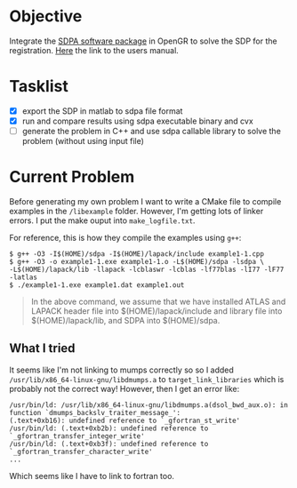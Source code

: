 # Objective
Integrate the [SDPA software package](http://sdpa.sourceforge.net/download.html) in OpenGR to solve the SDP for the registration. [Here](https://sourceforge.net/projects/sdpa/files/sdpa/sdpa.7.1.1.manual.20080618.pdf/download) the link to the users manual. 

# Tasklist
- [x] export the SDP in matlab to sdpa file format
- [x] run and compare results using sdpa executable binary and cvx 
- [ ] generate the problem in C++ and use sdpa callable library to solve the problem (without using input file)

# Current Problem
Before generating my own problem I want to write a CMake file to compile examples in the `/libexample` folder. However, I'm getting lots of linker errors. I put the make ouput into `make_logfile.txt`. 

For reference, this is how they compile the examples using `g++`:
```
$ g++ -O3 -I$(HOME)/sdpa -I$(HOME)/lapack/include example1-1.cpp
$ g++ -O3 -o example1-1.exe example1-1.o -L$(HOME)/sdpa -lsdpa \
-L$(HOME)/lapack/lib -llapack -lcblaswr -lcblas -lf77blas -lI77 -lF77 -latlas
$ ./example1-1.exe example1.dat example1.out
```
> In the above command, we assume that we have installed ATLAS and LAPACK header file into
$(HOME)/lapack/include and library file into $(HOME)/lapack/lib, and SDPA into $(HOME)/sdpa.


## What I tried
It seems like I'm not linking to mumps correctly so so I added `/usr/lib/x86_64-linux-gnu/libdmumps.a` to `target_link_libraries` which is probably not the correct way! However, then I get an error like:

```
/usr/bin/ld: /usr/lib/x86_64-linux-gnu/libdmumps.a(dsol_bwd_aux.o): in function `dmumps_backslv_traiter_message_':
(.text+0xb16): undefined reference to `_gfortran_st_write'
/usr/bin/ld: (.text+0xb2b): undefined reference to `_gfortran_transfer_integer_write'
/usr/bin/ld: (.text+0xb3f): undefined reference to `_gfortran_transfer_character_write'
...
```
Which seems like I have to link to fortran too. 


